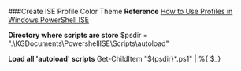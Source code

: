###Create ISE Profile Color Theme
**Reference** [How to Use Profiles in Windows PowerShell ISE](https://technet.microsoft.com/en-us/%5Clibrary/Dd819434.aspx)

**Directory where scripts are store**
$psdir = ".\KGDocuments\PowershellISE\Scripts\autoload"

**Load all 'autoload' scripts**
Get-ChildItem "${psdir}\*.ps1" | %{.$_}
